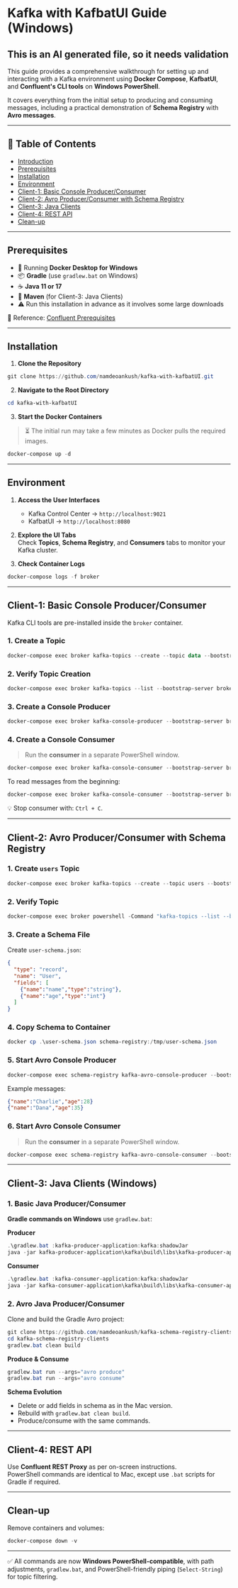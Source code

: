 # Kafka with KafbatUI Guide (Windows)

## This is an AI generated file, so it needs validation

This guide provides a comprehensive walkthrough for setting up and interacting with a Kafka environment using **Docker Compose**, **KafbatUI**, and **Confluent's CLI tools** on **Windows PowerShell**.

It covers everything from the initial setup to producing and consuming messages, including a practical demonstration of **Schema Registry** with **Avro messages**.

---

## 📍 Table of Contents

- [Introduction](#kafka-with-kafbatui-guide-windows)  
- [Prerequisites](#prerequisites)  
- [Installation](#installation)  
- [Environment](#environment)  
- [Client-1: Basic Console Producer/Consumer](#client-1-basic-console-producerconsumer)  
- [Client-2: Avro Producer/Consumer with Schema Registry](#client-2-avro-producerconsumer-with-schema-registry)  
- [Client-3: Java Clients](#client-3-java-clients)  
- [Client-4: REST API](#client-4-rest-api)  
- [Clean-up](#clean-up)  

---

## Prerequisites

- 🐳 Running **Docker Desktop for Windows**  
- 📦 **Gradle** (use `gradlew.bat` on Windows)  
- ☕ **Java 11 or 17**  
- 🔧 **Maven** (for Client-3: Java Clients)  
- ⚠️ Run this installation in advance as it involves some large downloads  

📖 Reference: [Confluent Prerequisites](https://docs.confluent.io/platform/current/schema-registry/schema_registry_onprem_tutorial.html#prerequisites)

---

## Installation

1. **Clone the Repository**
```powershell
git clone https://github.com/namdeoankush/kafka-with-kafbatUI.git
```

2. **Navigate to the Root Directory**
```powershell
cd kafka-with-kafbatUI
```

3. **Start the Docker Containers**  
> ⏳ The initial run may take a few minutes as Docker pulls the required images.  
```powershell
docker-compose up -d
```

---

## Environment

1. **Access the User Interfaces**
   - Kafka Control Center → `http://localhost:9021`  
   - KafbatUI → `http://localhost:8080`  

2. **Explore the UI Tabs**  
   Check **Topics**, **Schema Registry**, and **Consumers** tabs to monitor your Kafka cluster.  

3. **Check Container Logs**
```powershell
docker-compose logs -f broker
```

---

## Client-1: Basic Console Producer/Consumer

Kafka CLI tools are pre-installed inside the `broker` container.

### 1. Create a Topic
```powershell
docker-compose exec broker kafka-topics --create --topic data --bootstrap-server broker:9092 --partitions 1 --replication-factor 1
```

### 2. Verify Topic Creation
```powershell
docker-compose exec broker kafka-topics --list --bootstrap-server broker:9092
```

### 3. Create a Console Producer
```powershell
docker-compose exec broker kafka-console-producer --bootstrap-server broker:9092 --topic data
```

### 4. Create a Console Consumer
> Run the **consumer** in a separate PowerShell window.
```powershell
docker-compose exec broker kafka-console-consumer --bootstrap-server broker:9092 --topic data
```

To read messages from the beginning:
```powershell
docker-compose exec broker kafka-console-consumer --bootstrap-server broker:9092 --topic data --from-beginning
```

💡 Stop consumer with: `Ctrl + C`.

---

## Client-2: Avro Producer/Consumer with Schema Registry

### 1. Create `users` Topic
```powershell
docker-compose exec broker kafka-topics --create --topic users --bootstrap-server broker:9092 --partitions 1 --replication-factor 1
```

### 2. Verify Topic
```powershell
docker-compose exec broker powershell -Command "kafka-topics --list --bootstrap-server broker:9092 | Select-String users"
```

### 3. Create a Schema File
Create `user-schema.json`:
```json
{
  "type": "record",
  "name": "User",
  "fields": [
    {"name":"name","type":"string"},
    {"name":"age","type":"int"}
  ]
}
```

### 4. Copy Schema to Container
```powershell
docker cp .\user-schema.json schema-registry:/tmp/user-schema.json
```

### 5. Start Avro Console Producer
```powershell
docker-compose exec schema-registry kafka-avro-console-producer --bootstrap-server broker:29092 --topic users --property schema.registry.url=http://schema-registry:8081 --property value.schema.file=/tmp/user-schema.json
```

Example messages:
```json
{"name":"Charlie","age":28}
{"name":"Dana","age":35}
```

### 6. Start Avro Console Consumer
> Run the **consumer** in a separate PowerShell window.
```powershell
docker-compose exec schema-registry kafka-avro-console-consumer --bootstrap-server broker:29092 --topic users --from-beginning --property schema.registry.url=http://schema-registry:8081
```

---

## Client-3: Java Clients (Windows)

### 1. Basic Java Producer/Consumer

**Gradle commands on Windows** use `gradlew.bat`:

**Producer**
```powershell
.\gradlew.bat :kafka-producer-application:kafka:shadowJar
java -jar kafka-producer-application\kafka\build\libs\kafka-producer-application-standalone.jar host:port kafka-producer-application\kafka\input.txt
```

**Consumer**
```powershell
.\gradlew.bat :kafka-consumer-application:kafka:shadowJar
java -jar kafka-consumer-application\kafka\build\libs\kafka-consumer-application-standalone.jar host:port consumer1
```

### 2. Avro Java Producer/Consumer

Clone and build the Gradle Avro project:
```powershell
git clone https://github.com/namdeoankush/kafka-schema-registry-clients.git
cd kafka-schema-registry-clients
gradlew.bat clean build
```

**Produce & Consume**
```powershell
gradlew.bat run --args="avro produce"
gradlew.bat run --args="avro consume"
```

**Schema Evolution**
- Delete or add fields in schema as in the Mac version.
- Rebuild with `gradlew.bat clean build`.
- Produce/consume with the same commands.

---

## Client-4: REST API

Use **Confluent REST Proxy** as per on-screen instructions.  
PowerShell commands are identical to Mac, except use `.bat` scripts for Gradle if required.

---

## Clean-up

Remove containers and volumes:
```powershell
docker-compose down -v
```

---

✅ All commands are now **Windows PowerShell-compatible**, with path adjustments, `gradlew.bat`, and PowerShell-friendly piping (`Select-String`) for topic filtering.

